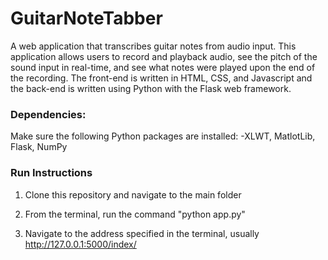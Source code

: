# GuitarNoteTabber
A web application that transcribes guitar notes from audio input. This application allows users to record and playback audio, see the pitch of the sound input in real-time, and see what notes were played upon the end of the recording. The front-end is written in HTML, CSS, and Javascript and the back-end is written using Python with the Flask web framework.

<h3>Dependencies:</h3>
Make sure the following Python packages are installed:
  -XLWT, MatlotLib, Flask, NumPy

<h3>Run Instructions</h3>

1. Clone this repository and navigate to the main folder  

2. From the terminal, run the command "python app.py"

3. Navigate to the address specified in the terminal, usually http://127.0.0.1:5000/index/  

